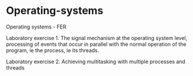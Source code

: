 # Operating-systems
Operating systems - FER

Laboratory exercise 1.
The signal mechanism at the operating system level, processing of events that occur in parallel with the normal operation of the program, ie the process, ie its threads.

Laboratory exercise 2.
Achieving multitasking with multiple processes and threads